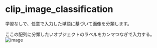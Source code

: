 # clip_image_classification

学習なしで、任意で入力した単語に基づいて画像を分類します。

ここの配列に分類したいオブジェクトのラベルをカンマつなぎで入力する。
![image](https://github.com/user-attachments/assets/fcf1915c-2966-4fc3-a6bc-bc7e5348dfb8)
